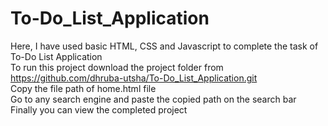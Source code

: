 # To-Do_List_Application
Here, I have used basic HTML, CSS and Javascript to complete the task of To-Do List Application
<br>
To run this project download the project folder from https://github.com/dhruba-utsha/To-Do_List_Application.git
<br>
Copy the file path of home.html file
<br>
Go to any search engine and paste the copied path on the search bar
<br>
Finally you can view the completed project
